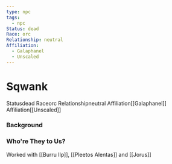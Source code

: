 ```yaml
---
type: npc
tags:
  - npc
Status: dead
Race: orc
Relationship: neutral
Affiliation:
  - Galaphanel
  - Unscaled
---
```


# Sqwank
<span class="dataview inline-field"><span class="inline-field-key">Status</span><span class="inline-field-value">dead</span></span>
<span class="dataview inline-field"><span class="inline-field-key">Race</span><span class="inline-field-value">orc</span></span>
<span class="dataview inline-field"><span class="inline-field-key">Relationship</span><span class="inline-field-value">neutral</span></span>
<span class="dataview inline-field"><span class="inline-field-key">Affiliation</span><span class="inline-field-value">[[Galaphanel]]</span></span>
<span class="dataview inline-field"><span class="inline-field-key">Affiliation</span><span class="inline-field-value">[[Unscaled]]</span></span>

### Background


### Who're They to Us?
Worked with [[Burru Ilp]], [[Pleetos Alentas]] and [[Jorus]]

